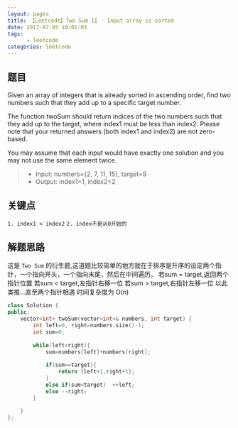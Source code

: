 ```yaml
---
layout: pages
title: 【Leetcode】Two Sum II - Input array is sorted
date: 2017-07-05 10:01:03
tags:
      - leetcode
categories: leetcode
---
```

## 题目 ##
Given an array of integers that is already sorted in ascending order, find two numbers such that they add up to a specific target number.

The function twoSum should return indices of the two numbers such that they add up to the target, where index1 must be less than index2. Please note that your returned answers (both index1 and index2) are not zero-based.

You may assume that each input would have exactly one solution and you may not use the same element twice.
>- Input: numbers={2, 7, 11, 15}, target=9
>- Output: index1=1, index2=2

## 关键点 ##
`1. index1 < index2`
`2. index不是从0开始的`

## 解题思路 ##
这是 `Two Sum` 的衍生题,这道题比较简单的地方就在于排序是升序的设定两个指针，一个指向开头，一个指向末尾，然后在中间遍历。
若sum = target,返回两个指针位置
若sum < target,左指针右移一位
若sum > target,右指针左移一位
以此类推...直至两个指针相遇  时间复杂度为 O(n)

```c++
class Solution {
public:
    vector<int> twoSum(vector<int>& numbers, int target) {
        int left=0, right=numbers.size()-1;
        int sum=0;     
        
        while(left<right){
            sum=numbers[left]+numbers[right];
            
            if(sum==target){
                return {left+1,right+1};
            }          
            else if(sum<target)  ++left;                
            else --right;          
        }
        
    }
};
```
